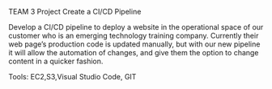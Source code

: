 TEAM 3 Project Create a CI/CD Pipeline 


Develop a CI/CD pipeline to deploy a website in the operational space of our customer who is an emerging technology training company. Currently their web page’s production code is updated manually, but with our new pipeline it will allow the automation of changes, and give them the option to change content in a quicker fashion.

Tools: EC2,S3,Visual Studio Code, GIT
